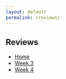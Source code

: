 ```yaml
---
layout: default
permalink: /reviews/
---
```


## Reviews

- [Home](..)
- [Week 3](https://github.com/ValenReynolds/Valen-Tri-3-Work/issues/1)
- [Week 4](https://github.com/ValenReynolds/Valen-Tri-3-Work/issues/2)
